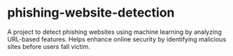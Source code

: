 # phishing-website-detection
A project to detect phishing websites using machine learning by analyzing URL-based features. Helps enhance online security by identifying malicious sites before users fall victim.
